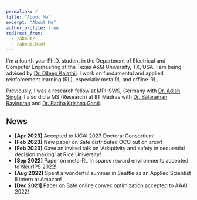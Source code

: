 ```yaml
---
permalink: /
title: "About Me"
excerpt: "About Me"
author_profile: true
redirect_from: 
  - /about/
  - /about.html
---   
```


I'm a fourth year Ph.D. student in the Department of Electrical and Computer Engineering at the Texas A&M University, TX, USA. I am being advised by [Dr. Dileep Kalathil](http://people.tamu.edu/~dileep.kalathil/). I work on fundamental and applied reinforcement learning (RL), especially meta RL and offline-RL. 

<!--- In the long run, I want to focus on using principles from the human cognition and psychology to build better reinforcement learning agents.   

Previously, I was a research fellow in the [Machine Teaching Group](https://machineteaching.mpi-sws.org/index.html) at the Max Planck Institute for Software Systems, Saarbrücken, Germany. I was advised by [Dr. Adish Singla](https://machineteaching.mpi-sws.org/adishsingla.html).

I have completed MS (Research) in Computational Science from IIT Madras, India. My advisors during MS were [Dr. Balaraman Ravindran](http://www.cse.iitm.ac.in/~ravi/) and [Dr. Radha Krishna Ganti](http://www.ee.iitm.ac.in/~rganti/). My MS thesis is titled 'On Learning Smooth Policies in Imitation Learning'. -->

Previously, I was a research fellow at MPI-SWS, Germany with [Dr. Adish Singla](https://machineteaching.mpi-sws.org/adishsingla.html). I also did a MS (Research) at IIT Madras with [Dr. Balaraman Ravindran](http://www.cse.iitm.ac.in/~ravi/) and [Dr. Radha Krishna Ganti](http://www.ee.iitm.ac.in/~rganti/). 

<!--- Aside from work, I like to run, [cook, paint, and travel](https://www.instagram.com/a.thing.of.art/). -->

## News
- **[Apr 2023]** Accepted to IJCAI 2023 Doctoral Consortium!
- **[Feb 2023]** New paper on Safe distributed OCO out on arxiv! 
- **[Feb 2023]** Gave an invited talk on 'Adaptivity and safety in sequential decision making' at Rice University! 
- **[Sep 2022]** Paper on meta-RL in sparse reward environments accepted to NeurIPS 2022! 
- **[Aug 2022]** Spent a wonderful summer in Seattle as an Applied Scientist II intern at Amazon! 
- **[Dec 2021]** Paper on Safe online convex optimization accepted to AAAI 2022! 

